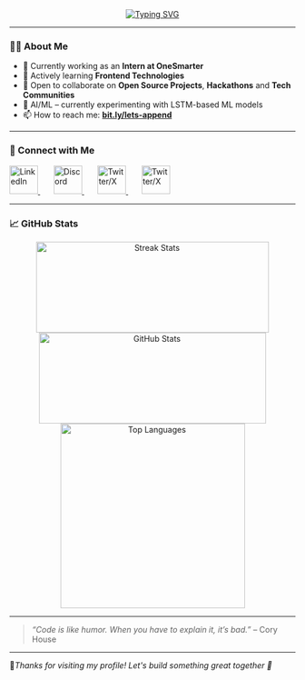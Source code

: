       
<div align="center">  
  <a href="https://git.io/typing-svg">
    <img src="https://readme-typing-svg.herokuapp.com?font=Fira+Code&size=28&pause=1000&center=true&vCenter=true&width=600&lines=Hello%2C+there+%F0%9F%91%8B;I'm+Rushikesh+Borkar.;A+Passionate+Developer.;Welcome+to+my+GitHub+%F0%9F%91%BB" alt="Typing SVG" />
  </a>
</div>           
     
             
---  
     
### 🙋🏻 About Me
   
- 🔭 Currently working as an **Intern at OneSmarter**
- 🌱 Actively learning **Frontend Technologies**
- 👯 Open to collaborate on **Open Source Projects**, **Hackathons** and **Tech Communities**
- 🧠 AI/ML – currently experimenting with LSTM-based ML models
- 📫 How to reach me: [**bit.ly/lets-append**](https://bit.ly/lets-append)

---

### 🤝 Connect with Me

<p align="left">
  <a href="https://www.linkedin.com/in/rushikesh-borkar-21b198286/" target="_blank">
    <img src="https://cdn-icons-png.flaticon.com/512/3992/3992606.png" alt="LinkedIn" width="50" height="50" />
  </a>
  &nbsp;&nbsp;&nbsp;&nbsp;&nbsp;
  <a href="https://discordapp.com/users/1308099776578977873" target="_blank">
    <img src="https://cdn-icons-png.flaticon.com/512/2626/2626288.png" alt="Discord" width="50" height="50" />
  </a>
  &nbsp;&nbsp;&nbsp;&nbsp;&nbsp;
  <a href="https://x.com/itz_rushi_21" target="_blank">
    <img src="https://cdn-icons-png.flaticon.com/128/5969/5969020.png" alt="Twitter/X" width="50" height="50" />
  </a>
  &nbsp;&nbsp;&nbsp;&nbsp;&nbsp;
  <a href="mailto:borkarrushi028@gmail.com" target="_blank">
    <img src="https://cdn-icons-png.flaticon.com/512/5968/5968534.png" alt="Twitter/X" width="50" height="50" />
  </a>
</p>  

<!--
### 🛠️ Languages & Tools

<p align="left">
  <img src="https://raw.githubusercontent.com/devicons/devicon/master/icons/html5/html5-original.svg" alt="HTML5" width="40" height="40"/> &nbsp;&nbsp;
  <img src="https://raw.githubusercontent.com/devicons/devicon/master/icons/css3/css3-original.svg" alt="CSS3" width="40" height="40"/> &nbsp;&nbsp;
  <img src="https://raw.githubusercontent.com/devicons/devicon/master/icons/javascript/javascript-original.svg" alt="JavaScript" width="40" height="40"/> &nbsp;&nbsp;
  <img src="https://raw.githubusercontent.com/devicons/devicon/master/icons/react/react-original.svg" alt="React" width="40" height="40"/> &nbsp;&nbsp;
  <img src="https://www.vectorlogo.zone/logos/tailwindcss/tailwindcss-icon.svg" alt="Tailwind CSS" width="40" height="40"/> &nbsp;&nbsp;
  <img src="https://cdn.worldvectorlogo.com/logos/django.svg" alt="Django" width="40" height="40"/> &nbsp;&nbsp;
  <img src="https://icon.icepanel.io/Technology/svg/FastAPI.svg" alt="FastAPI" width="40" height="40"/> &nbsp;&nbsp;
  <img src="https://raw.githubusercontent.com/devicons/devicon/master/icons/python/python-original.svg" alt="Python" width="40" height="40"/> &nbsp;&nbsp;
  <img src="https://raw.githubusercontent.com/devicons/devicon/master/icons/mysql/mysql-original.svg" alt="MySQL" width="40" height="40"/> &nbsp;&nbsp;
  <img src="https://img.icons8.com/color/48/000000/microsoft-sql-server.png" alt="SQL Server" width="40" height="40"/> &nbsp;&nbsp;
  <img src="https://raw.githubusercontent.com/devicons/devicon/master/icons/git/git-original.svg" alt="Git" width="40" height="40"/> &nbsp;&nbsp;
  <img src="https://icon.icepanel.io/Technology/png-shadow-512/GitHub.png" alt="GitHub" width="40" height="40"/> &nbsp;&nbsp;
  <img src="https://www.vectorlogo.zone/logos/getpostman/getpostman-icon.svg" alt="Postman" width="40" height="40"/> &nbsp;&nbsp;
  <img src="https://upload.wikimedia.org/wikipedia/commons/3/38/Jupyter_logo.svg" alt="Jupyter Notebook" width="40" height="40"/> &nbsp;&nbsp;
  <img src="https://raw.githubusercontent.com/devicons/devicon/master/icons/numpy/numpy-original.svg" alt="NumPy" width="40" height="40"/> &nbsp;&nbsp;
  <img src="https://raw.githubusercontent.com/devicons/devicon/master/icons/pandas/pandas-original.svg" alt="Pandas" width="40" height="40"/> &nbsp;&nbsp;
  <img src="https://raw.githubusercontent.com/devicons/devicon/master/icons/tensorflow/tensorflow-original.svg" alt="TensorFlow" width="40" height="40"/> &nbsp;&nbsp;
  <img src="https://raw.githubusercontent.com/devicons/devicon/master/icons/vscode/vscode-original.svg" alt="VS Code" width="40" height="40"/> &nbsp;&nbsp;
  <img src="https://img.icons8.com/ios/50/windows10.png" alt="Windows" width="40" height="40"/> &nbsp;&nbsp;
</p>
 -->

---

### 📈 GitHub Stats

<div align="center">
  <img width="410" height="160" src="https://streak-stats.demolab.com?user=Rushi-04&theme=react&border_radius=10" alt="Streak Stats"/>
  <img width="400" height="160" src="https://github-readme-stats.vercel.app/api?username=Rushi-04&show_icons=true&theme=react&rank_icon=github&border_radius=10" alt="GitHub Stats" />
  <img width="325" src="https://github-readme-stats.vercel.app/api/top-langs/?username=Rushi-04&hide=HTML&langs_count=8&layout=compact&theme=react&border_radius=10&size_weight=0.5&count_weight=0.5" alt="Top Languages" />
</div>

---

> *“Code is like humor. When you have to explain it, it’s bad.”* – Cory House

---

🔗*Thanks for visiting my profile! Let's build something great together 🚀*

